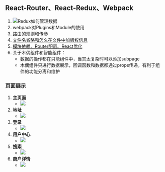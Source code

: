 ## React-Router、React-Redux、Webpack
1. ![Redux如何管理数据](http://orpwhzbuc.bkt.clouddn.com/bg2016091802.jpg)
2. webpack对Plugins和Module的使用
3. 路由的规则和传参
4. [文件名省略和怎么在文件中加版权信息](./docs/Webpack_大众点评的配置.md)
5. [模块依赖、Router配置、React优化](./docs/Webpack-React环境搭配和Router.md)
6. 关于木偶组件和智能组件：
    - 数据的操作都在只能组件中，当其太复杂时可以添加subpage
    - 木偶组件只进行数据展示，回调函数和数据都通过props传递，有利于组件的功能分离和维护

### 页面展示
1. **主页面**
	- ![](./pics/demo/main.png)
2. **地址**
	- ![](./pics/demo/place.png)
3. **登录**
	- ![](./pics/demo/login.png)
4. **用户中心**
	- ![](./pics/demo/user.png)
5. **搜索**
	- ![](./pics/demo/search.png)
6. **商户详情**
	- ![](./pics/demo/detail.png)